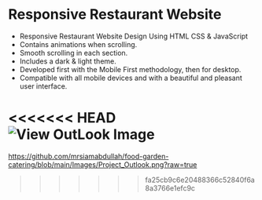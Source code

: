 # Responsive Restaurant Website

- Responsive Restaurant Website Design Using HTML CSS & JavaScript
- Contains animations when scrolling.
- Smooth scrolling in each section.
- Includes a dark & light theme.
- Developed first with the Mobile First methodology, then for desktop.
- Compatible with all mobile devices and with a beautiful and pleasant user interface.

<<<<<<< HEAD
![View OutLook Image](Project_Outlook.png)
=======
https://github.com/mrsiamabdullah/food-garden-catering/blob/main/Images/Project_Outlook.png?raw=true
>>>>>>> fa25cb9c6e20488366c52840f6a8a3766e1efc9c
